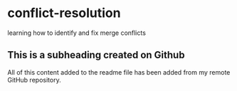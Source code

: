 # conflict-resolution
learning how to identify and fix merge conflicts

## This is a subheading created on Github

All of this content added to the readme file has been added from my remote GitHub repository.
